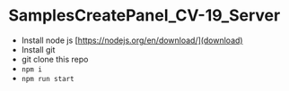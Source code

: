 # SamplesCreatePanel_CV-19_Server

 - Install node js [https://nodejs.org/en/download/](download)
 - Install git 
 - git clone this repo
 - `npm i` 
 - `npm run start`
